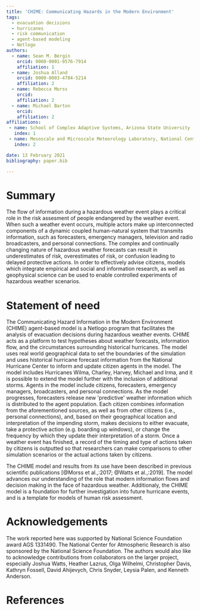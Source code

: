 ```yaml
---
title: 'CHIME: Communicating Hazards in the Modern Environment'
tags:
  - evacuation decisions
  - hurricanes
  - risk communication
  - agent-based modeling
  - Netlogo
authors:
  - name: Sean M. Bergin
    orcid: 0000-0001-9576-7914
    affiliation: 1
  - name: Joshua Alland
    orcid: 0000-0003-4784-5214
    affiliation: 2
  - name: Rebecca Morss
    orcid: 
    affiliation: 2
  - name: Michael Barton
    orcid: 
    affiliation: 2
affiliations:
 - name: School of Complex Adaptive Systems, Arizona State University
   index: 1
 - name: Mesoscale and Microscale Meteorology Laboratory, National Center for Atmospheric Research
   index: 2

date: 13 February 2021
bibliography: paper.bib

---
```


# Summary

The flow of information during a hazardous weather event plays a critical role in the risk assesment of people endangered by the weather event. When such a weather event occurs, multiple actors make up interconnected components of a dynamic coupled human-natural system that transmits information, such as forecasters, emergency managers, television and radio broadcasters, and personal connections. The complex and continually changing nature of hazardous weather forecasts can result in underestimates of risk, overestimates of risk, or confusion leading to delayed protective actions. In order to effectively advise citizens, models which integrate empirical and social and information research, as well as geophysical science can be used to enable controlled experiments of hazardous weather scenarios.  

# Statement of need

The Communicating Hazard Information in the Modern Environment (CHIME) agent-based model is a Netlogo program that facilitates the analysis of evacuation decisions during hazardous weather events. CHIME acts as a platform to test hypotheses about weather forecasts, information flow, and the circumstances surrounding historical hurricanes. The model uses real world geographical data to set the boundaries of the simulation and uses historical hurricane forecast information from the National Hurricane Center to inform and update citizen agents in the model. The model includes Hurricanes Wilma, Charley, Harvey, Michael and Irma, and it is possible to extend the model further with the inclusion of additional storms. Agents in the model include citizens, forecasters, emergency managers, broadcasters, and personal connections. As the model progresses, forecasters release new 'predictive' weather information which is distributed to the agent population. Each citizen combines information from the aforementioned sources, as well as from other citizens (i.e., personal connections), and, based on their geographical location and interpretation of the impending storm, makes decisions to either evacuate, take a protective action (e.g. boarding up windows), or change the frequency by which they update their interpretation of a storm. Once a weather event has finished, a record of the timing and type of actions taken by citizens is outputted so that researchers can make comparisons to other simulation scenarios or the actual actions taken by citizens.

The CHIME model and results from its use have been described in previous scientific publications [@Morss et al.,:2017; @Watts et al.,:2019]. The model advances our understanding of the role that modern information flows and decision making in the face of hazardous weather. Additionaly, the CHIME model is a foundation for further investigation into future hurricane events, and is a template for models of human risk assessment. 


# Acknowledgements
The work reported here was supported by National Science Foundation award AGS 1331490. The National Center for Atmospheric Research is also sponsored by the National Science Foundation. The authors would also like to acknowledge contributions from collaborators on the larger project, especially Joshua Watts, Heather Lazrus, Olga Wilhelmi, Christopher Davis, Kathryn Fossell, David Ahijevych, Chris Snyder, Leysia Palen, and Kenneth Anderson.


# References
